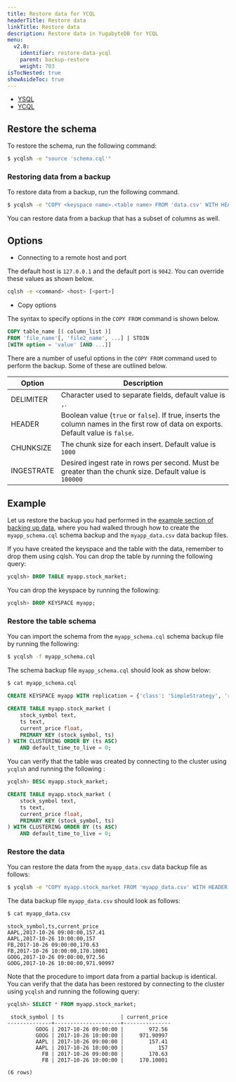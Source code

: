 ```yaml
---
title: Restore data for YCQL
headerTitle: Restore data
linkTitle: Restore data
description: Restore data in YugabyteDB for YCQL
menu:
  v2.8:
    identifier: restore-data-ycql
    parent: backup-restore
    weight: 703
isTocNested: true
showAsideToc: true
---
```


<ul class="nav nav-tabs-alt nav-tabs-yb">
  <li >
    <a href="/latest/manage/backup-restore/restore-data" class="nav-link">
      <i class="icon-postgres" aria-hidden="true"></i>
      YSQL
    </a>
  </li>
  <li >
    <a href="/latest/manage/backup-restore/restore-data-ycql" class="nav-link active">
      <i class="icon-cassandra" aria-hidden="true"></i>
      YCQL
    </a>
  </li>
</ul>

## Restore the schema

To restore the schema, run the following command:

```sh
$ ycqlsh -e "source 'schema.cql'"
```

### Restoring data from a backup

To restore data from a backup, run the following command.

```sh
$ ycqlsh -e "COPY <keyspace name>.<table name> FROM 'data.csv' WITH HEADER = TRUE ;"
```

You can restore data from a backup that has a subset of columns as well.

## Options

- Connecting to a remote host and port

The default host is `127.0.0.1` and the default port is `9042`. You can override these values as shown below.

```sh
cqlsh -e <command> <host> [<port>]
```

- Copy options

The syntax to specify options in the `COPY FROM` command is shown below.

```sql
COPY table_name [( column_list )]
FROM 'file_name'[, 'file2_name', ...] | STDIN
[WITH option = 'value' [AND ...]]
```

There are a number of useful options in the `COPY FROM` command used to perform the backup. Some of these are outlined below.

| Option  | Description |
| --------------- | ---------------- |
| DELIMITER | Character used to separate fields, default value is `,`.  |
| HEADER    | Boolean value (`true` or `false`). If true, inserts the column names in the first row of data on exports. Default value is `false`. |
| CHUNKSIZE | The chunk size for each insert. Default value is `1000` |
| INGESTRATE | Desired ingest rate in rows per second. Must be greater than the chunk size. Default value is `100000` |

## Example

Let us restore the backup you had performed in the [example section of backing up data](/manage/backup-restore/backing-up-data/#example), 
where you had walked through how to create the `myapp_schema.cql` schema backup and the `myapp_data.csv` data backup files. 

If you have created the keyspace and the table with the data, remember to drop them using cqlsh. You can drop the table by running the following query:

```sql
ycqlsh> DROP TABLE myapp.stock_market;
```

You can drop the keyspace by running the following:

```sql
ycqlsh> DROP KEYSPACE myapp;
```

### Restore the table schema

You can import the schema from the `myapp_schema.cql` schema backup file by running the following:

```sh
$ ycqlsh -f myapp_schema.cql
```

The schema backup file `myapp_schema.cql` should look as show below:

```sh
$ cat myapp_schema.cql
```

```sql
CREATE KEYSPACE myapp WITH replication = {'class': 'SimpleStrategy', 'replication_factor': '3'}  AND durable_writes = true;

CREATE TABLE myapp.stock_market (
    stock_symbol text,
    ts text,
    current_price float,
    PRIMARY KEY (stock_symbol, ts)
) WITH CLUSTERING ORDER BY (ts ASC)
    AND default_time_to_live = 0;
```

You can verify that the table was created by connecting to the cluster using `ycqlsh` and running the following :

```sql
ycqlsh> DESC myapp.stock_market;
```

```sql
CREATE TABLE myapp.stock_market (
    stock_symbol text,
    ts text,
    current_price float,
    PRIMARY KEY (stock_symbol, ts)
) WITH CLUSTERING ORDER BY (ts ASC)
    AND default_time_to_live = 0;
```

### Restore the data

You can restore the data from the `myapp_data.csv` data backup file as follows:

```sh
$ ycqlsh -e "COPY myapp.stock_market FROM 'myapp_data.csv' WITH HEADER = TRUE ;"
```

The data backup file `myapp_data.csv` should look as follows:

```sh
$ cat myapp_data.csv
```

```output
stock_symbol,ts,current_price
AAPL,2017-10-26 09:00:00,157.41
AAPL,2017-10-26 10:00:00,157
FB,2017-10-26 09:00:00,170.63
FB,2017-10-26 10:00:00,170.10001
GOOG,2017-10-26 09:00:00,972.56
GOOG,2017-10-26 10:00:00,971.90997
```

Note that the procedure to import data from a partial backup is identical. You can verify that the data has been restored by connecting 
to the cluster using `ycqlsh` and running the following query:

```sql
ycqlsh> SELECT * FROM myapp.stock_market;
```

```output
 stock_symbol | ts                  | current_price
--------------+---------------------+---------------
         GOOG | 2017-10-26 09:00:00 |        972.56
         GOOG | 2017-10-26 10:00:00 |     971.90997
         AAPL | 2017-10-26 09:00:00 |        157.41
         AAPL | 2017-10-26 10:00:00 |           157
           FB | 2017-10-26 09:00:00 |        170.63
           FB | 2017-10-26 10:00:00 |     170.10001

(6 rows)
```
